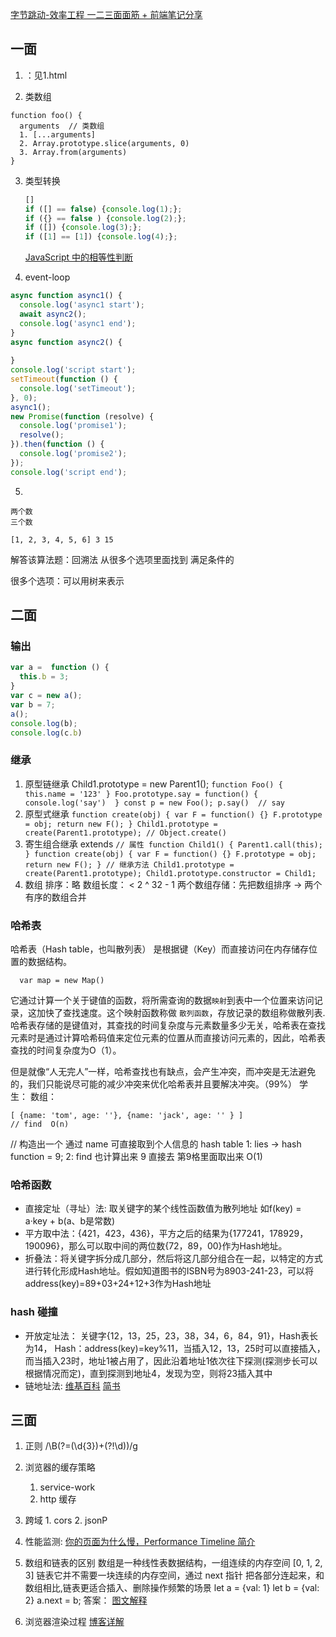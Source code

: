 [字节跳动-效率工程 一二三面面筋 + 前端笔记分享](https://www.nowcoder.com/discuss/337035)

## 一面

1. ：见1.html

2. 类数组
  ```
  function foo() {
    arguments  // 类数组
    1. [...arguments]
    2. Array.prototype.slice(arguments, 0)
    3. Array.from(arguments)
  }
  ```

3. 类型转换
   ```js
   []
   if ([] == false) {console.log(1);};
   if ({} == false ) {console.log(2);};
   if ([]) {console.log(3);};
   if ([1] == [1]) {console.log(4);};
   ```

   [JavaScript 中的相等性判断](https://developer.mozilla.org/zh-CN/docs/Web/JavaScript/Equality_comparisons_and_sameness)

4. event-loop
  ```js
  async function async1() {
    console.log('async1 start');
    await async2();
    console.log('async1 end');
  }
  async function async2() {
    
  }
  console.log('script start');
  setTimeout(function () {
    console.log('setTimeout');
  }, 0);
  async1();
  new Promise(function (resolve) {
    console.log('promise1');
    resolve();
  }).then(function () {
    console.log('promise2');
  });
  console.log('script end');
  ```
5. 
  ```
  两个数
  三个数

  [1, 2, 3, 4, 5, 6] 3 15 
  ```
解答该算法题：回溯法 从很多个选项里面找到 满足条件的

很多个选项：可以用树来表示

## 二面

### 输出
  ```js
  var a =  function () {
    this.b = 3;
  }
  var c = new a();
  var b = 7;
  a();
  console.log(b);
  console.log(c.b)
  ```

### 继承
  1. 原型链继承 Child1.prototype = new Parent1();
    ```
    function Foo() { this.name = '123' }
    Foo.prototype.say = function() {   console.log('say') 
    }
    const p = new Foo();
    p.say()  // say
    ```
  2. 原型式继承
    ```
      function create(obj) {
      var F = function() {}
      F.prototype = obj;
      return new F();
    }
    Child1.prototype = create(Parent1.prototype);
    // Object.create()
    ```
  3. 寄生组合继承 extends
    ```
    // 属性
    function Child1() {
      Parent1.call(this);
    }
    function create(obj) {
      var F = function() {}
      F.prototype = obj;
      return new F();
    }
    // 继承方法
    Child1.prototype = create(Parent1.prototype);
    Child1.prototype.constructor = Child1;
    ```
  4. 数组 排序：略 数组长度： < 2 ^ 32 - 1 两个数组存储：先把数组排序 -> 两个有序的数组合并

### 哈希表  
  哈希表（Hash table，也叫散列表） 是根据键（Key）而直接访问在内存储存位置的数据结构。
  ```
    var map = new Map()
  ```
  它通过计算一个关于键值的函数，将所需查询的数据`映射`到表中一个位置来访问记录，这加快了查找速度。这个映射函数称做 `散列函数`，存放记录的数组称做散列表. 哈希表存储的是键值对，其查找的时间复杂度与元素数量多少无关，哈希表在查找元素时是通过计算哈希码值来定位元素的位置从而直接访问元素的，因此，哈希表查找的时间复杂度为O（1）。

  但是就像“人无完人”一样，哈希查找也有缺点，会产生冲突，而冲突是无法避免的，我们只能说尽可能的减少冲突来优化哈希表并且要解决冲突。（99%） 学生： 数组：
  ```
  [ {name: 'tom', age: ''}, {name: 'jack', age: '' } ]
  // find  O(n)
  ```
  // 构造出一个 通过 name 可直接取到个人信息的 hash table 1: lies -> hash function = 9; 2: find 也计算出来 9 直接去 第9格里面取出来 O(1)

### 哈希函数
  - 直接定址（寻址）法: 取关键字的某个线性函数值为散列地址 如f(key) = a·key + b(a、b是常数)
  - 平方取中法：{421，423，436}，平方之后的结果为{177241，178929，190096}，那么可以取中间的两位数{72，89，00}作为Hash地址。
  - 折叠法：将关键字拆分成几部分，然后将这几部分组合在一起，以特定的方式进行转化形成Hash地址。假如知道图书的ISBN号为8903-241-23，可以将address(key)=89+03+24+12+3作为Hash地址

### hash 碰撞
  - 开放定址法： 关键字{12，13，25，23，38，34，6，84，91}，Hash表长为14， Hash：address(key)=key%11，当插入12，13，25时可以直接插入，而当插入23时，地址1被占用了，因此沿着地址1依次往下探测(探测步长可以根据情况而定)，直到探测到地址4，发现为空，则将23插入其中
  - 链地址法:  [维基百科](https://zh.wikipedia.org/wiki/%E5%93%88%E5%B8%8C%E8%A1%A8) [简书](https://www.jianshu.com/p/de33dc676a3fs)

## 三面
  1. 正则 /\B(?=(\d{3})+(?!\d))/g

  2. 浏览器的缓存策略
     1. service-work
     2. http 缓存

  3. 跨域
    1. cors
    2. jsonP

  4. 性能监测: [你的页面为什么慢，Performance Timeline 简介](https://juejin.im/post/5df3575751882512302db3d5#comment)

  5. 数组和链表的区别 数组是一种线性表数据结构，一组连续的内存空间 [0, 1, 2, 3] 链表它并不需要一块连续的内存空间，通过 next 指针 把各部分连起来，和数组相比,链表更适合插入、删除操作频繁的场景 let a = {val: 1} let b = {val: 2} a.next = b;
  答案： [图文解释](https://www.cnblogs.com/klyjb/p/11237361.html)

  6. 浏览器渲染过程 [博客详解](https://github.com/MengZhaoFly/blog/issues/26)